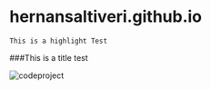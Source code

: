 # hernansaltiveri.github.io
```
This is a highlight Test
```
###This is a title test

![codeproject](https://cloud.githubusercontent.com/assets/697499/15910803/07b82e2c-2da3-11e6-95d7-66dfdabbba67.jpg)

